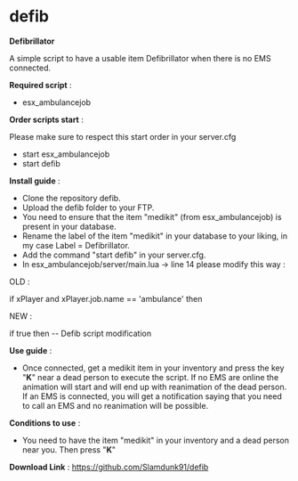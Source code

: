 # defib
**Defibrillator**

A simple script to have a usable item Defibrillator when there is no EMS connected.

__Required script__ :
- esx_ambulancejob

__Order scripts start__ : 

Please make sure to respect this start order in your server.cfg

- start esx_ambulancejob
- start defib

__Install guide__ :
- Clone the repository defib.
- Upload the defib folder to your FTP.
- You need to ensure that the item "medikit" (from esx_ambulancejob) is present in your database.
- Rename the label of the item "medikit" in your database to your liking, in my case Label = Defibrillator.
- Add the command "start defib" in your server.cfg.
- In esx_ambulancejob/server/main.lua -> line 14 please modify this way : 

OLD : 

if xPlayer and xPlayer.job.name == 'ambulance' then

NEW : 

if true then -- Defib script modification



__Use guide__ :
- Once connected, get a medikit item in your inventory and press the key "**K**" near a dead person to execute the script.
If no EMS are online the animation will start and will end up with reanimation of the dead person.
If an EMS is connected, you will get a notification saying that you need to call an EMS and no reanimation will be possible.

__Conditions to use__ :
- You need to have the item "medikit" in your inventory and a dead person near you. Then press "**K**"

__Download Link__ :
https://github.com/Slamdunk91/defib
